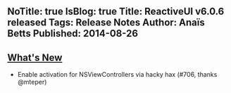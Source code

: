 NoTitle: true
IsBlog: true
Title: ReactiveUI v6.0.6 released
Tags: Release Notes
Author: Anaïs Betts
Published: 2014-08-26
---

## [What's New](https://github.com/reactiveui/ReactiveUI/compare/6.0.5...6.0.6)
- Enable activation for NSViewControllers via hacky hax (#706, thanks @mteper)
